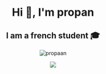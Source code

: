 <h1 align="center">Hi 👋, I'm propan</h1>
<h2 align="center">I am a french student 🎓</h2>
<p align="center">
<img align="center" src="https://github-readme-stats.vercel.app/api?username=propaan&show_icons=true&locale=en" alt="propaan" />
</p>
<p align="center">
</p>

<p align="center"><img src="https://github.com/yurijserrano/Github-Profile-Readme-Logos/blob/master/programming%20languages/c.svg"></p>

